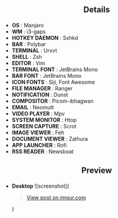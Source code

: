 ## <p align="center">Details</p>

+ **OS**                : Manjaro
+ **WM**                : i3-gaps
+ **HOTKEY DAEMON**     : Sxhkd
+ **BAR**               : Polybar
+ **TERMINAL**          : Urxvt
+ **SHELL**             : Zsh
+ **EDITOR**            : Vim
+ **TERMINAL FONT**     : JetBrains Mono
+ **BAR FONT**          : JetBrains Mono
+ **ICON FONTS**        : Siji, Font Awesome
+ **FILE MANAGER**      : Ranger
+ **NOTIFICATION**      : Dunst
+ **COMPOSITOR**        : Picom-ibhagwan
+ **EMAIL**             : Neomutt
+ **VIDEO PLAYER**      : Mpv
+ **SYSTEM MONITOR**    : Htop
+ **SCREEN CAPTURE**    : Scrot
+ **IMAGE VIEWER**      : Feh
+ **DOCUMENT VIEWER**   : Zathura
+ **APP LAUNCHER**      : Rofi
+ **RSS READER**        : Newsboat

## <p align="center">Preview</p>

+ **Desktop**
![screenshot](<blockquote class="imgur-embed-pub" lang="en" data-id="8TmpGXd"><a href="https://imgur.com/8TmpGXd">View post on imgur.com</a></blockquote>)
